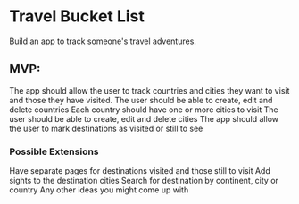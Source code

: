 # Travel Bucket List
Build an app to track someone's travel adventures.

## MVP:
The app should allow the user to track countries and cities they want to visit and those they have visited.
The user should be able to create, edit and delete countries
Each country should have one or more cities to visit
The user should be able to create, edit and delete cities
The app should allow the user to mark destinations as visited or still to see

### Possible Extensions
Have separate pages for destinations visited and those still to visit
Add sights to the destination cities
Search for destination by continent, city or country
Any other ideas you might come up with
